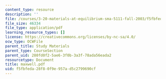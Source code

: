 ```yaml
---
content_type: resource
description: ''
file: /courses/3-20-materials-at-equilibrium-sma-5111-fall-2003/f5fbfeda28f80f9e957ad5c2799690cf_maxwell.pdf
file_size: 46334
file_type: application/pdf
learning_resource_types: []
license: https://creativecommons.org/licenses/by-nc-sa/4.0/
ocw_type: OCWFile
parent_title: Study Materials
parent_type: CourseSection
parent_uid: 280fd0f2-5ae6-3f0b-3a3f-78ada56eada2
resourcetype: Document
title: maxwell.pdf
uid: f5fbfeda-28f8-0f9e-957a-d5c2799690cf
---
```

